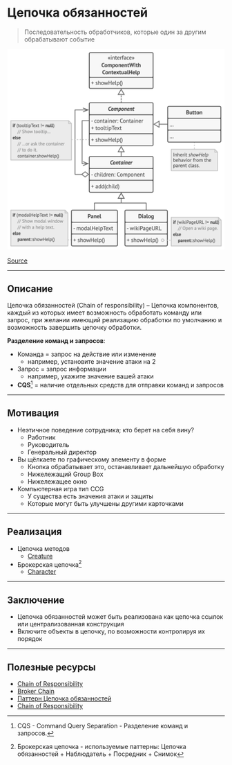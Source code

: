 # Цепочка обязанностей

> Последовательность обработчиков, которые один за другим обрабатывают событие

![builder.png](../_images/chain_of_responsibility.png)

[Source](https://refactoring.guru/design-patterns/chain-of-responsibility)

---

## Описание

Цепочка обязанностей (Chain of responsibility) – Цепочка компонентов, каждый из которых имеет возможность обработать
команду или запрос, при желании имеющий реализацию обработки по умолчанию и возможность завершить цепочку обработки.

**Разделение команд и запросов**:

- Команда = запрос на действие или изменение
    - например, установите значение атаки на 2
- Запрос = запрос информации
    - например, укажите значение вашей атаки
- **CQS**[^1] = наличие отдельных средств для отправки команд и запросов

---

## Мотивация

- Неэтичное поведение сотрудника; кто берет на себя вину?
    - Работник
    - Руководитель
    - Генеральный директор
- Вы щёлкаете по графическому элементу в форме
    - Кнопка обрабатывает это, останавливает дальнейшую обработку
    - Нижележащий Group Box
    - Нижележащее окно
- Компьютерная игра тип CCG
    - У существа есть значения атаки и защиты
    - Которые могут быть улучшены другими карточками

---

## Реализация

- Цепочка методов
    - [Creature](Creature.java)
- Брокерская цепочка[^2]
    - [Character](Character.java)

---

## Заключение

- Цепочка обязанностей может быть реализована как цепочка ссылок или централизованная конструкция
- Включите объекты в цепочку, по возможности контролируя их порядок

---

## Полезные ресурсы

- [Chain of Responsibility](https://refactoring.guru/design-patterns/chain-of-responsibility)
- [Broker Chain](https://cplusplus.com/forum/general/267460/)
- [Паттерн Цепочка обязанностей](https://radioprog.ru/post/1490)
- [Chain of Responsibility](https://www.oodesign.com/chain-of-responsibility-pattern/)

[^1]: CQS - Command Query Separation - Разделение команд и запросов.
[^2]: Брокерская цепочка - используемые паттерны: Цепочка обязанностей + Наблюдатель + Посредник + Снимок
